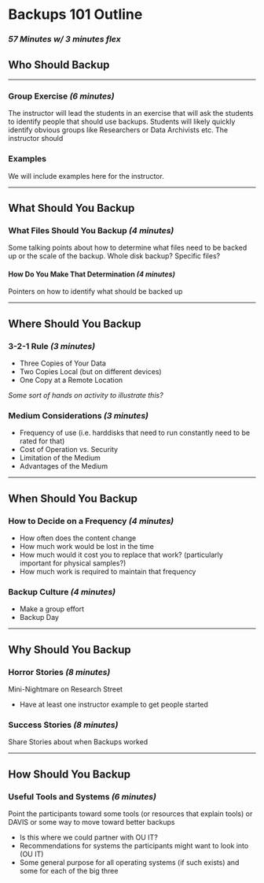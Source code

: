 # Backups 101 Outline
### *57 Minutes w/ 3 minutes flex*

## Who Should Backup

----

### Group Exercise *(6 minutes)*
The instructor will lead the students in an exercise that will ask the students to identify people that should use backups. Students will likely quickly identify obvious groups like Researchers or Data Archivists etc. The instructor should 

### Examples
We will include examples here for the instructor.

----

## What Should You Backup

### What Files Should You Backup *(4 minutes)*
Some talking points about how to determine what files need to be backed up or the scale of the backup. Whole disk backup? Specific files?

#### How Do You Make That Determination *(4 minutes)*
Pointers on how to identify what should be backed up

----

## Where Should You Backup

### 3-2-1 Rule *(3 minutes)*
* Three Copies of Your Data
* Two Copies Local (but on different devices)
* One Copy at a Remote Location

*Some sort of hands on activity to illustrate this?*

### Medium Considerations *(3 minutes)*
* Frequency of use (i.e. harddisks that need to run constantly need to be rated for that)
* Cost of Operation vs. Security
* Limitation of the Medium
* Advantages of the Medium

----

## When Should You Backup

### How to Decide on a Frequency *(4 minutes)*
* How often does the content change
* How much work would be lost in the time
* How much would it cost you to replace that work?  (particularly important for physical samples?)
* How much work is required to maintain that frequency

### Backup Culture *(4 minutes)*
* Make a group effort
* Backup Day

----

## Why Should You Backup

### Horror Stories *(8 minutes)*
Mini-Nightmare on Research Street
* Have at least one instructor example to get people started

### Success Stories *(8 minutes)*
Share Stories about when Backups worked

----

## How Should You Backup

### Useful Tools and Systems *(6 minutes)*
Point the participants toward some tools (or resources that explain tools) or DAVIS or some way to move toward better backups
* Is this where we could partner with OU IT?
* Recommendations for systems the participants might want to look into (OU IT)
* Some general purpose for all operating systems (if such exists) and some for each of the big three